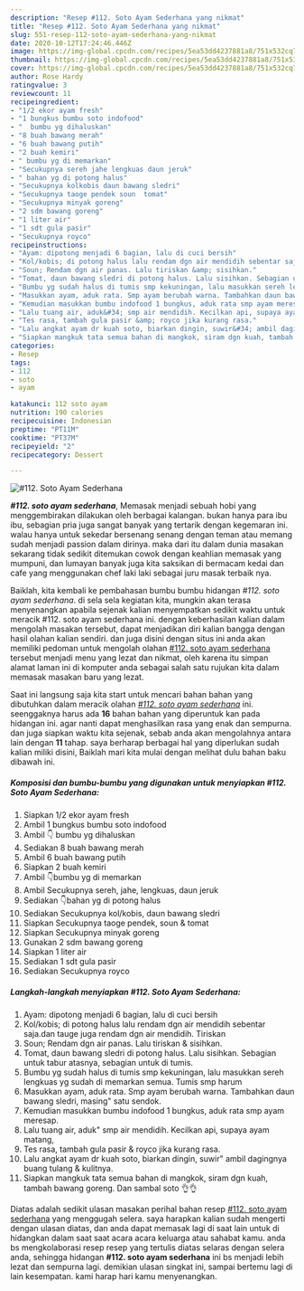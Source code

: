 ```yaml
---
description: "Resep #112. Soto Ayam Sederhana yang nikmat"
title: "Resep #112. Soto Ayam Sederhana yang nikmat"
slug: 551-resep-112-soto-ayam-sederhana-yang-nikmat
date: 2020-10-12T17:24:46.446Z
image: https://img-global.cpcdn.com/recipes/5ea53dd4237881a8/751x532cq70/112-soto-ayam-sederhana-foto-resep-utama.jpg
thumbnail: https://img-global.cpcdn.com/recipes/5ea53dd4237881a8/751x532cq70/112-soto-ayam-sederhana-foto-resep-utama.jpg
cover: https://img-global.cpcdn.com/recipes/5ea53dd4237881a8/751x532cq70/112-soto-ayam-sederhana-foto-resep-utama.jpg
author: Rose Hardy
ratingvalue: 3
reviewcount: 11
recipeingredient:
- "1/2 ekor ayam fresh"
- "1 bungkus bumbu soto indofood"
- "  bumbu yg dihaluskan"
- "8 buah bawang merah"
- "6 buah bawang putih"
- "2 buah kemiri"
- " bumbu yg di memarkan"
- "Secukupnya sereh jahe lengkuas daun jeruk"
- " bahan yg di potong halus"
- "Secukupnya kolkobis daun bawang sledri"
- "Secukupnya taoge pendek soun  tomat"
- "Secukupnya minyak goreng"
- "2 sdm bawang goreng"
- "1 liter air"
- "1 sdt gula pasir"
- "Secukupnya royco"
recipeinstructions:
- "Ayam: dipotong menjadi 6 bagian, lalu di cuci bersih"
- "Kol/kobis; di potong halus lalu rendam dgn air mendidih sebentar saja.dan tauge juga rendam dgn air mendidih. Tiriskan"
- "Soun; Rendam dgn air panas. Lalu tiriskan &amp; sisihkan."
- "Tomat, daun bawang sledri di potong halus. Lalu sisihkan. Sebagian untuk tabur atasnya, sebagian untuk di tumis."
- "Bumbu yg sudah halus di tumis smp kekuningan, lalu masukkan sereh lengkuas yg sudah di memarkan semua. Tumis smp harum"
- "Masukkan ayam, aduk rata. Smp ayam berubah warna. Tambahkan daun bawang sledri, masing&#34; satu sendok."
- "Kemudian masukkan bumbu indofood 1 bungkus, aduk rata smp ayam meresap."
- "Lalu tuang air, aduk&#34; smp air mendidih. Kecilkan api, supaya ayam matang,"
- "Tes rasa, tambah gula pasir &amp; royco jika kurang rasa."
- "Lalu angkat ayam dr kuah soto, biarkan dingin, suwir&#34; ambil dagingnya buang tulang &amp; kulitnya."
- "Siapkan mangkuk tata semua bahan di mangkok, siram dgn kuah, tambah bawang goreng. Dan sambal soto 👌👌"
categories:
- Resep
tags:
- 112
- soto
- ayam

katakunci: 112 soto ayam 
nutrition: 190 calories
recipecuisine: Indonesian
preptime: "PT11M"
cooktime: "PT37M"
recipeyield: "2"
recipecategory: Dessert

---
```



![#112. Soto Ayam Sederhana](https://img-global.cpcdn.com/recipes/5ea53dd4237881a8/751x532cq70/112-soto-ayam-sederhana-foto-resep-utama.jpg)

<b><i>#112. soto ayam sederhana</i></b>, Memasak menjadi sebuah hobi yang menggembirakan dilakukan oleh berbagai kalangan. bukan hanya para ibu ibu, sebagian pria juga sangat banyak yang tertarik dengan kegemaran ini. walau hanya untuk sekedar bersenang senang dengan teman atau memang sudah menjadi passion dalam dirinya. maka dari itu dalam dunia masakan sekarang tidak sedikit ditemukan cowok dengan keahlian memasak yang mumpuni, dan lumayan banyak juga kita saksikan di bermacam kedai dan cafe yang menggunakan chef laki laki sebagai juru masak terbaik nya.

Baiklah, kita kembali ke pembahasan bumbu bumbu hidangan <i>#112. soto ayam sederhana</i>. di sela sela kegiatan kita, mungkin akan terasa menyenangkan apabila sejenak kalian menyempatkan sedikit waktu untuk meracik #112. soto ayam sederhana ini. dengan keberhasilan kalian dalam mengolah masakan tersebut, dapat menjadikan diri kalian bangga dengan hasil olahan kalian sendiri. dan juga disini dengan situs ini anda akan memiliki pedoman untuk mengolah olahan <u>#112. soto ayam sederhana</u> tersebut menjadi menu yang lezat dan nikmat, oleh karena itu simpan alamat laman ini di komputer anda sebagai salah satu rujukan kita dalam memasak masakan baru yang lezat.




Saat ini langsung saja kita start untuk mencari bahan bahan yang dibutuhkan dalam meracik olahan <u><i>#112. soto ayam sederhana</i></u> ini. seenggaknya harus ada <b>16</b> bahan bahan yang diperuntuk kan pada hidangan ini. agar nanti dapat menghasilkan rasa yang enak dan sempurna. dan juga siapkan waktu kita sejenak, sebab anda akan mengolahnya antara lain dengan <b>11</b> tahap. saya berharap berbagai hal yang diperlukan sudah kalian miliki disini, Baiklah mari kita mulai dengan melihat dulu bahan baku dibawah ini.

<!--inarticleads1-->

##### Komposisi dan bumbu-bumbu yang digunakan untuk menyiapkan #112. Soto Ayam Sederhana:

1. Siapkan 1/2 ekor ayam fresh
1. Ambil 1 bungkus bumbu soto indofood
1. Ambil  👇 bumbu yg dihaluskan
1. Sediakan 8 buah bawang merah
1. Ambil 6 buah bawang putih
1. Siapkan 2 buah kemiri
1. Ambil  👇bumbu yg di memarkan
1. Ambil Secukupnya sereh, jahe, lengkuas, daun jeruk
1. Sediakan  👇bahan yg di potong halus
1. Sediakan Secukupnya kol/kobis, daun bawang sledri
1. Siapkan Secukupnya taoge pendek, soun &amp; tomat
1. Siapkan Secukupnya minyak goreng
1. Gunakan 2 sdm bawang goreng
1. Siapkan 1 liter air
1. Sediakan 1 sdt gula pasir
1. Sediakan Secukupnya royco




<!--inarticleads2-->

##### Langkah-langkah menyiapkan #112. Soto Ayam Sederhana:

1. Ayam: dipotong menjadi 6 bagian, lalu di cuci bersih
1. Kol/kobis; di potong halus lalu rendam dgn air mendidih sebentar saja.dan tauge juga rendam dgn air mendidih. Tiriskan
1. Soun; Rendam dgn air panas. Lalu tiriskan &amp; sisihkan.
1. Tomat, daun bawang sledri di potong halus. Lalu sisihkan. Sebagian untuk tabur atasnya, sebagian untuk di tumis.
1. Bumbu yg sudah halus di tumis smp kekuningan, lalu masukkan sereh lengkuas yg sudah di memarkan semua. Tumis smp harum
1. Masukkan ayam, aduk rata. Smp ayam berubah warna. Tambahkan daun bawang sledri, masing&#34; satu sendok.
1. Kemudian masukkan bumbu indofood 1 bungkus, aduk rata smp ayam meresap.
1. Lalu tuang air, aduk&#34; smp air mendidih. Kecilkan api, supaya ayam matang,
1. Tes rasa, tambah gula pasir &amp; royco jika kurang rasa.
1. Lalu angkat ayam dr kuah soto, biarkan dingin, suwir&#34; ambil dagingnya buang tulang &amp; kulitnya.
1. Siapkan mangkuk tata semua bahan di mangkok, siram dgn kuah, tambah bawang goreng. Dan sambal soto 👌👌




Diatas adalah sedikit ulasan masakan perihal bahan resep <u>#112. soto ayam sederhana</u> yang menggugah selera. saya harapkan kalian sudah mengerti dengan ulasan diatas, dan anda dapat memasak lagi di saat lain untuk di hidangkan dalam saat saat acara acara keluarga atau sahabat kamu. anda bs mengkolaborasi resep resep yang tertulis diatas selaras dengan selera anda, sehingga hidangan <b>#112. soto ayam sederhana</b> ini bs menjadi lebih lezat dan sempurna lagi. demikian ulasan singkat ini, sampai bertemu lagi di lain kesempatan. kami harap hari kamu menyenangkan.
